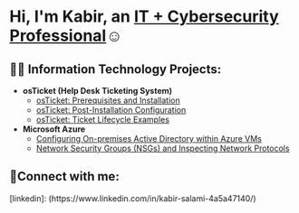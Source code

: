 <h1>Hi, I'm Kabir, an <a href="https://linkedin.com/in/Josh">IT + Cybersecurity Professional</a>☺</h1>

<h2>👨‍💻 Information Technology Projects:</h2>

- <b>osTicket (Help Desk Ticketing System)</b>
  - [osTicket: Prerequisites and Installation](https://github.com/baseballking4224/osticket-prereqs)
  - [osTicket: Post-Installation Configuration](https://github.com/baseballking4224/post-install-config-)
  - [osTicket: Ticket Lifecycle Examples](https://github.com/baseballking4224/ticket-lifecycles)
- <b>Microsoft Azure</b>
  - [Configuring On-premises Active Directory within Azure VMs](https://github.com/baseballking4224/Active-Directory)
  - [Network Security Groups (NSGs) and Inspecting Network Protocols](https://github.com/baseballking4224/azure-network-protocol)

<h2>🤳Connect with me:</h2>
[linkedin]: (https://www.linkedin.com/in/kabir-salami-4a5a47140/)
